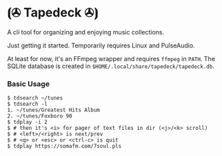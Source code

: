 # ⦗✇ Tapedeck ✇⦘

A cli tool for organizing and enjoying music collections.

Just getting it started. Temporarily requires Linux and PulseAudio.

At least for now, it's an FFmpeg wrapper and requires `ffmpeg` in `PATH`.
The SQLite database is created in `$HOME/.local/share/tapedeck/tapedeck.db`.

### Basic Usage

```
$ tdsearch ~/tunes
$ tdsearch -l
1. ~/tunes/Greatest Hits Album
2. ~/tunes/Foxboro 90
$ tdplay -i 2
$ # then it's <i> for pager of text files in dir (<j>/<k> scroll)
$ # <left>/<right> is next/prev
$ # <q> or <esc> or <ctrl-c> is quit
$ tdplay https://somafm.com/7soul.pls
```
